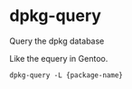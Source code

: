 # dpkg-query

Query the dpkg database

Like the equery in Gentoo.

```
dpkg-query -L {package-name}
```

